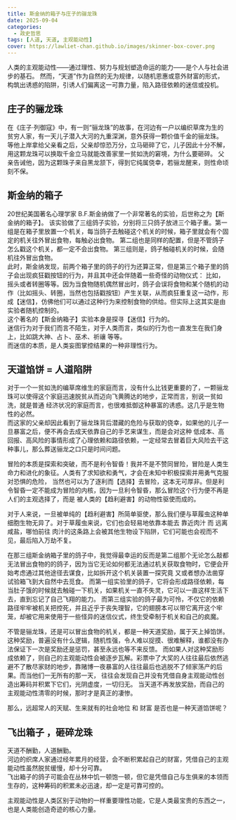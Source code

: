 ```yaml
---
title: 斯金纳的箱子与庄子的骊龙珠
date: 2025-09-04
categories:
  - 政史哲思
tags: [人道, 天道, 主观能动性]
cover: https://lawliet-chan.github.io/images/skinner-box-cover.png
---  
```


人类的主观能动性——通过理性、努力与规划塑造命运的能力——是个人与社会进步的基石。
然而，“天道”作为自然的无为规律，以随机恩惠或意外财富的形式，构筑出诱惑的陷阱，引诱人们偏离这一可靠力量，陷入路径依赖的迷信或投机。  
## 庄子的骊龙珠  
在《庄子·列御寇》中，有一则“骊龙珠”的故事，在河边有一户以编织草席为生的贫穷人家，有一天儿子潜入大河的九重深渊，意外获得一颗价值千金的骊龙珠。
等他上岸拿给父亲看之后，父亲却惊恐万分，立马砸碎了它，儿子因此十分不解，用这颗龙珠可以换取千金立马就能改善家里一贫如洗的窘境，为什么要砸碎。
父亲告诫他，因为这颗珠子来自黑龙颔下，得到它纯属侥幸，若骊龙醒来，则性命顷刻不保。

## 斯金纳的箱子  
20世纪美国著名心理学家 B.F.斯金纳做了一个非常著名的实验，后世称之为【斯金纳的箱子】。
该实验做了三组鸽子实验，分别将三只鸽子放进三个箱子重。第一组是在箱子里放置一个机关，每当鸽子去触碰这个机关的时候，箱子里就会有个固定的机关往外冒出食物，每触必出食物。 
第二组也是同样的配置，但是不管鸽子怎么戳这个机关，都一定不会出食物。 
第三组则是，鸽子触碰机关的时候，会随机往外冒出食物。  
此时，斯金纳发现，前两个箱子里的鸽子的行为还算正常，但是第三个箱子里的鸽子会出现疯狂戳按钮的行为，并且其中还会伴随着一些奇怪的动物仪式：
比如，摇头或者转圈等等。因为当食物随机偶然冒出时，鸽子会误将食物和某个随机的动作（比如摇头、转圈，当然也包括戳按钮）产生关联，从而疯狂重复这一动作，形成【迷信】，仿佛他们可以通过这种行为来控制食物的供给。但实际上这其实是由实验者随机控制的。  
这个著名的【斯金纳箱子】实验本身是探寻【迷信】行为的。  
迷信行为对于我们而言不陌生，对于人类而言，类似的行为也一直发生在我们身上，比如跳大神、占卜、巫术、祈禳 等等。  
而迷信的本质，是人类妄图掌控结果的一种非理性行为。

   
## 天道馅饼 = 人道陷阱
对于一个一贫如洗的编草席维生的家庭而言，没有什么比钱更重要的了，一颗骊龙珠可以使得这个家庭迅速脱贫从而迈向飞黄腾达的地步，正常而言，别说一贫如洗，就是普通
经济状况的家庭而言，也很难抵御这种暴富的诱惑。这几乎是生物性的必然。  
而这家的父亲却因此看到了骊龙珠背后潜藏的危险与获取的侥幸，如果他的儿子一旦暴富之后，便不再会去成天依靠自己的手艺来谋生，而是会对这种
低成本、高回报、高风险的事情形成了心理依赖和路径依赖，一定经常去冒着巨大风险去干这种事儿，那么葬送骊龙之口只是时间问题。

冒险的本质是探索和突破，而不是利令智昏！我并不是不赞同冒险，冒险是人类生命力和进化的象征。人类有了求知欲和勇气，才会在未知中积极探索并用勇气克服对恐惧的危险，
当然也可以为了逐利而【选择】去冒险，这本无可厚非。但是利令智昏一定不能成为冒险的内核，因为一旦利令智昏，那么冒险这个行为便不再是人们的主观选择了，而是
被人类的【趋利避害】的动物性驱使而成的。

对于人来说，一旦被单纯的【趋利避害】所简单驱使，那么我们便与草履虫这种单细胞生物无异了。对于草履虫来说，它们也会轻易地依靠本能去 靠近肉汁 而 远离咸盐，哪怕前往
肉汁的这条路上会被其他生物设下陷阱，它们可能也会视而不见，最后陷入万劫不复。

在那三组斯金纳箱子里的鸽子中，我觉得最幸运的反而是第二组那个无论怎么敲都无法冒出食物的的鸽子，因为当它无论如何都无法通过机关获取食物时，它便会开始考虑通过其他途径去谋食，比如拆开这个机关装置一探究竟
又或者想办法凿穿试验箱飞到大自然中去觅食。 而第一组实验里的鸽子，它将会形成路径依赖，每当肚子饿的时候就去触碰一下机关，如果机关一直不失灵，它可以一直这样生活下去，直到忘记了自己飞翔的能力。
而第三组实验的鸽子最为可怜，不仅它的依赖路径牢牢被机关把控死，并且近乎于丧失理智，它的翅膀本可以带它离开这个牢笼，却被它用来使用于一些怪异的迷信仪式，终生受牵制于机关和自己的疯魔。   

不管是骊龙珠，还是可以冒出食物的机关，都是一种天道奖励，属于天上掉馅饼。这种奖励，普遍没有什么逻辑，随机性强，令人难以捉摸、很难解释，谁都没有办法保证下一次是奖励还是惩罚，甚至永远也等不来反馈。
而如果人对这种奖励形成依赖了，则自己的主观能动性会被逐步瓦解。彩票中了大奖的人往往最后依然逃避不了散尽家财的地步，靠赌博一夜暴富的人往往最后也逃脱不了倾家荡产的后果。而当他们一无所有的那一天，
往往会发现自己并没有凭借自身主观能动性创造出筹码并积累下它们，光阴虚度，一切归无。 当天道不再发放奖励，而自己的主观能动性清零的时候，那时才是真正的凄惨。  

那么，远超常人的天赋、生来就有的社会地位 和 财富 是否也是一种天道馅饼呢？


## 飞出箱子 ，砸碎龙珠    

天道不酬勤，人道酬勤。  
河边的织席人家通过经年累月的经营，会不断积累起自己的财富，凭借自己的主观能动性虽然脱贫缓慢，却十分可靠。   
飞出箱子的鸽子可能会在丛林中饥一顿饱一顿，但它是凭借自己与生俱来的本领而生存的，这种筹码的积累未必迅速，却一定是可靠可控的。  

主观能动性是人类区别于动物的一样重要理性功能，它是人类最宝贵的东西之一，也是人类能创造奇迹的核心力量。